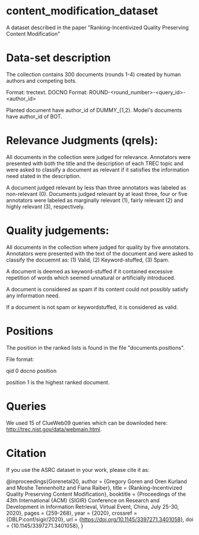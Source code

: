 # content_modification_dataset
A dataset described in the paper "Ranking-Incentivized Quality Preserving Content Modification"

# Data-set description
The collection contains 300 documents (rounds 1-4) created by human authors and competing bots.

Format: trectext.
DOCNO Format: ROUND-<round_number>-<query_id>-<author_id>

Planted document have author_id of DUMMY_{1,2}.
Model's documents have author_id of BOT.

# Relevance Judgments (qrels):
All documents in the collection were judged for relevance. 
Annotators were presented with both the title and the description of each TREC topic
and were asked to classify a document as relevant if it satisfies the information need stated in the description.

A document judged relevant by less than three annotators was labeled as non-relevant (0).
Documents judged relevant by at least three, four or five annotators 
were labeled as marginally relevant (1), fairly relevant (2) and highly relevant (3), respectively.

# Quality judgements:
All documents in the collection where judged for quality by five annotators. 
Annotators were presented with the text of the document and were asked to classify the docuemnt as:
(1) Valid, (2) Keyword-stuffed, (3) Spam.

A document is deemed as keyword-stuffed if it contained excessive repetition of words 
which seemed unnatural or artificially introduced.

A document is considered as spam if its content could not possibly satisfy any information need.

If a document is not spam or keywordstuffed, it is considered as valid.

# Positions
The position in the ranked lists is found in the file "documents.positions".

File format:

qid 0 docno position

position 1 is the highest ranked document.

# Queries
We used 15 of ClueWeb09 queries which can be downloded here: http://trec.nist.gov/data/webmain.html. 

# Citation
 If you use the ASRC dataset in your work, please cite it as:

  @inproceedings{Gorenetal20,
  author    = {Gregory Goren and
               Oren Kurland and
               Moshe Tennenholtz and
               Fiana Raiber},
  title     = {Ranking-Incentivized Quality Preserving Content Modification},
  booktitle = {Proceedings of the 43th International {ACM} {SIGIR} Conference on
               Research and Development in Information Retrieval, Virtual Event,
               China, July 25-30, 2020},
  pages     = {259-268},
  year      = {2020},
  crossref  = {DBLP:conf/sigir/2020},
  url       = {https://doi.org/10.1145/3397271.3401058},
  doi       = {10.1145/3397271.3401058},
}

